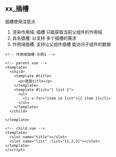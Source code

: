 ## xx_插槽

插槽使用注意点

1. 渲染作用域: 插槽 只能获取当前父组件的作用域
2. 具名插槽: 以支持 多个插槽的需求 
3. 作用域插槽: 支持让父组件插槽 能访问子组件的数据 

```vue
<!-- 作用域插槽-示例1 -->

<!-- parent.vue -->
<template>
  <child>
    <template #title>
      <p>我是title</p>
    </template>
    <template #list="{ list }">
      <ul> 
        <li v-for="item in list">{{ item }}</li> 
      </ul> 
    </template> 
  </child>

</template>

<!-- child.vue -->
<template>
  <slot name="title"></slot>
  <slot name="list" :list="[1,2,3]"></slot>
</template>
</script>